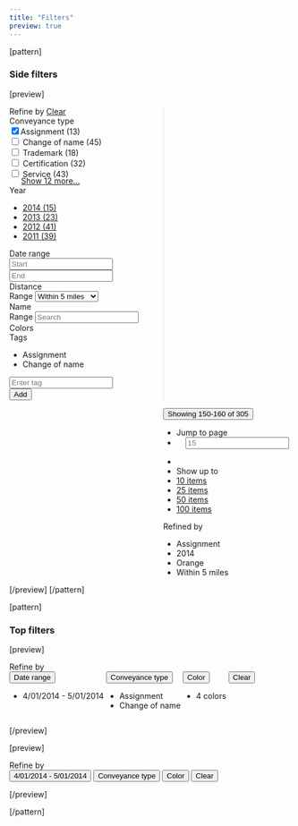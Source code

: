 ```yaml
---
title: "Filters"
preview: true
---
```


[pattern]
### Side filters

[preview]
<div class="container-fluid" style="margin-top: 8px;">
    <div class="row panel panel-default">
        <div style="width: 275px; border-right: 1px solid #ddd;" class="pull-left">
            <form class="filters">
                <div class="filter-heading">
                    Refine by <a href="" class="filters-clear">Clear</a>
                </div>
                <div data-toggle="collapse" data-target="#filterGroup2" class="filter-group-title">
                    <i class="fa fa-angle-down pull-right text-muted fa-1x"></i> Conveyance type 
                </div>
                <div id="filterGroup2" class="collapse in">
                    <div class="filter-group-content">
                        <div class="form-group">
                            <div class="checkbox">
                                <label><input checked type="checkbox">Assignment <span class="text-muted">(13)</span></label>
                            </div>
                            <div class="checkbox">
                                <label><input type="checkbox"> Change of name <span class="text-muted">(45)</span></label>
                            </div>
                            <div class="checkbox">
                                <label><input type="checkbox"> Trademark <span class="text-muted">(18)</span></label>
                            </div>
                            <div class="checkbox">
                                <label><input type="checkbox"> Certification <span class="text-muted">(32)</span></label>
                            </div>
                            <div class="checkbox">
                                <label><input type="checkbox"> Service <span class="text-muted">(43)</span></label>
                            </div>
                            <a href="" style="margin-left: 21px; display: block; margin-top: -5px;">Show 12 more...</a>
                        </div>
                    </div>
                </div>
                <div data-toggle="collapse" data-target="#filterGroup4" class="filter-group-title">
                    Year <i class="fa fa-angle-right pull-right text-muted fa-1x"></i>
                </div>
                <div id="filterGroup4" class="collapse in">
                    <div class="filter-group-content">
                        <div class="form-group">
                            <ul class="list-unstyled">
                                <li><a href="">2014 <span class="text-muted">(15)</span></a></li>
                                <li><a href="">2013 <span class="text-muted">(23)</span></a></li>
                                <li><a href="">2012 <span class="text-muted">(41)</span></a></li>
                                <li><a href="">2011 <span class="text-muted">(39)</span></a></li>
                            </ul>
                        </div>
                    </div>
                </div>
                <div data-toggle="collapse" data-target="#filterGroup1" class="filter-group-title">
                    <i class="fa fa-angle-right pull-right text-muted fa-1x"></i> Date range 
                </div>
                <div id="filterGroup1" class="collapse in">
                    <div class="filter-group-content">
                        <div class="row">
                            <div class="form-group col-sm-6">
                                <span class="input-icon fa fa-calendar-o"></span>
                                <input type="text" placeholder="Start" class="datepicker form-control" data-inputmask="'mask': 'm/d/y', 'placeholder': 'mm/dd/yyyy'">
                            </div>
                            <div class="form-group col-sm-6">
                                <span class="input-icon fa fa-calendar-o"></span>
                                <input type="text" placeholder="End" class="datepicker form-control" data-inputmask="'mask': 'm/d/y', 'placeholder': 'mm/dd/yyyy'">
                            </div>
                        </div>
                    </div>
                </div>
                <div data-toggle="collapse" data-target="#filterGroup5" class="filter-group-title">
                    <i class="fa fa-angle-right pull-right text-muted fa-1x"></i> Distance 
                </div>
                <div id="filterGroup5" class="collapse in">
                    <div class="filter-group-content">
                        <div class="form-group">
                            <label for="serange" class="sr-only control-label">Range</label>
                            <select name="" id="serange" class="form-control select2">
                                <option value="5">Within 5 miles</option>
                                <option value="255">Within 25 miles</option>
                            </select>
                        </div>
                    </div>
                </div>
                <div data-toggle="collapse" data-target="#filterGroup6" class="filter-group-title">
                    <i class="fa fa-angle-right pull-right text-muted fa-1x"></i> Name 
                </div>
                <div id="filterGroup6" class="collapse in">
                    <div class="filter-group-content">
                        <div class="form-group">
                            <label for="serange" class="sr-only control-label">Range</label>
                            <span class="input-icon fa fa-search"></span>
                            <input type="text" class="form-control" placeholder="Search">
                        </div>
                    </div>
                </div>
                <div data-toggle="collapse" data-target="#filterGroup3" class="filter-group-title">
                    Colors <i class="fa fa-angle-right pull-right text-muted fa-1x"></i>
                </div>
                <div id="filterGroup3" class="collapse in">
                    <div class="filter-group-content">
                        <div class="form-group">
                            <div style="background-color: red;" class="filter-color"></div>
                            <div style="background-color: green;" class="filter-color"></div>
                            <div style="background-color: orange;" class="filter-color active"></div>
                            <div style="background-color: purple;" class="filter-color"></div>
                            <div style="background-color: black;" class="filter-color"></div>
                            <div style="background-color: white;" class="filter-color"></div>
                        </div>
                    </div>
                </div>
                <div data-toggle="collapse" data-target="#filterGroup7" class="filter-group-title">
                    Tags <i class="fa fa-angle-right pull-right text-muted fa-1x"></i>
                </div>
                <div id="filterGroup7" class="collapse in">
                    <div class="filter-group-content">
                        <div class="form-group">
                            <ul class="list-unstyled">
                                <li class="filter-value">Assignment <i class="pull-right fa fa-times"></i></li>
                                <li class="filter-value">Change of name <i class="pull-right fa fa-times"></i></li>
                            </ul>
                            <div class="input-group">
                              <input class="form-control" type="email" placeholder="Enter tag">
                              <div class="input-group-btn">
                                <button class="btn btn-default">Add</button>
                              </div>
                            </div>
                        </div>
                    </div>
                </div>
            </form>
        </div>
        <div style="margin-left: 275px;">
            <div class="filter-criteria" style="display: inline-block; width: 100%; float; left;">
                <div class="pull-right">
                    <div class="dropdown" style="display: inline-block">
                        <button type="button" id="dropdownMenu3" class="btn btn-link dropdown-toggle" data-toggle="dropdown"><span class="text-muted">Showing</span> 150-160 <span class="text-muted">of</span> 305 <span class="caret"></span></button>
                        <ul class="dropdown-menu" role="menu" aria-labelledby="dropdownMenu3">
                            <li role="presentation" class="dropdown-header">Jump to page</li>
                            <li style="padding: 0 16px;" role="presentation">
                                <form action="">
                                    <input type="text" placeholder="15" class="form-control"/>
                                </form>
                            </li>
                            <li class="divider"></li>
                            <li role="presentation" class="dropdown-header">Show up to</li>
                            <li role="presentation"><a role="menuitem" tabindex="-1" href="#">10 items</a></li>
                            <li role="presentation"><a role="menuitem" tabindex="-1" href="#">25 items</a></li>
                            <li role="presentation"><a role="menuitem" tabindex="-1" href="#">50 items</a></li>
                            <li role="presentation"><a role="menuitem" tabindex="-1" href="#">100 items</a></li>
                        </ul>
                    </div> <div class="btn-group">
                      <a href="#" class="btn btn-default"><i class="fa fa-angle-left"></i></a>
                     <a href="#" class="btn btn-default"><i class="fa fa-angle-right"></i></a>
                    </div>
                </div>
                <span class="toolbar-text">
                    Refined by
                    <ul class="filter-applied-list">
                        <li>Assignment</li>
                        <li>2014</li>
                        <li>Orange</li>
                        <li>Within 5 miles</li>
                    </ul>
                </span>
            </div>
            <h5 style="margin: 0;"></h5>
        </div>
    </div>
</div>
[/preview]
[/pattern]

[pattern]
### Top filters

[preview]
<div class="container-fluid" style="margin-top: 8px;">
    <form class="filters filters-horizontal">
        <div class="filter-heading">Refine by</div>
        <div style="display: inline-block; vertical-align: top;">
            <button class="btn btn-link">
                Date range <span class="caret"></span>
            </button>
            <ul class="list-unstyled">
                <li class="filter-value">4/01/2014 - 5/01/2014 <i class="pull-right fa fa-times"></i></li>
            </ul>
        </div>
        <div style="display: inline-block; vertical-align: top;">
            <button class="btn btn-link">
                Conveyance type <span class="caret"></span>
            </button>
            <ul class="list-unstyled">
                <li class="filter-value">Assignment <i class="pull-right fa fa-times"></i></li>
                <li class="filter-value">Change of name <i class="pull-right fa fa-times"></i></li>
            </ul>
        </div>
        <div style="display: inline-block; vertical-align: top;">
            <button class="btn btn-link">
                Color <span class="caret"></span>
            </button>
            <ul class="list-unstyled">
                <li class="filter-value">4 colors <i class="pull-right fa fa-times"></i></li>
            </ul>
        </div>
        <button class="btn btn-link">
            Clear
        </button>
   </form>
</div>
[/preview]

[preview]
<div class="container-fluid" style="margin-top: 8px;">
    <form class="filters filters-horizontal">
        <div class="filter-heading">Refine by</div>
        <button class="btn btn-link">
            4/01/2014 - 5/01/2014 <span class="caret"></span>
        </button>
        <button class="btn btn-link">
            Conveyance type <span class="caret"></span>
        </button>
        <button class="btn btn-link">
            Color <span class="caret"></span>
        </button>
        <button class="btn btn-link">
            Clear
        </button>
   </form>
</div>
[/preview]

[/pattern]
